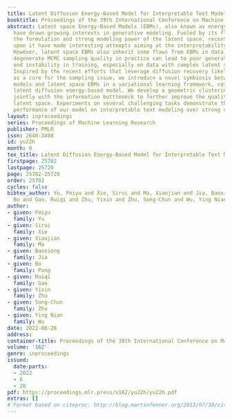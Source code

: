 ```yaml
---
title: Latent Diffusion Energy-Based Model for Interpretable Text Modelling
booktitle: Proceedings of the 39th International Conference on Machine Learning
abstract: Latent space Energy-Based Models (EBMs), also known as energy-based priors,
  have drawn growing interests in generative modeling. Fueled by its flexibility in
  the formulation and strong modeling power of the latent space, recent works built
  upon it have made interesting attempts aiming at the interpretability of text modeling.
  However, latent space EBMs also inherit some flaws from EBMs in data space; the
  degenerate MCMC sampling quality in practice can lead to poor generation quality
  and instability in training, especially on data with complex latent structures.
  Inspired by the recent efforts that leverage diffusion recovery likelihood learning
  as a cure for the sampling issue, we introduce a novel symbiosis between the diffusion
  models and latent space EBMs in a variational learning framework, coined as the
  latent diffusion energy-based model. We develop a geometric clustering-based regularization
  jointly with the information bottleneck to further improve the quality of the learned
  latent space. Experiments on several challenging tasks demonstrate the superior
  performance of our model on interpretable text modeling over strong counterparts.
layout: inproceedings
series: Proceedings of Machine Learning Research
publisher: PMLR
issn: 2640-3498
id: yu22h
month: 0
tex_title: Latent Diffusion Energy-Based Model for Interpretable Text Modelling
firstpage: 25702
lastpage: 25720
page: 25702-25720
order: 25702
cycles: false
bibtex_author: Yu, Peiyu and Xie, Sirui and Ma, Xiaojian and Jia, Baoxiong and Pang,
  Bo and Gao, Ruiqi and Zhu, Yixin and Zhu, Song-Chun and Wu, Ying Nian
author:
- given: Peiyu
  family: Yu
- given: Sirui
  family: Xie
- given: Xiaojian
  family: Ma
- given: Baoxiong
  family: Jia
- given: Bo
  family: Pang
- given: Ruiqi
  family: Gao
- given: Yixin
  family: Zhu
- given: Song-Chun
  family: Zhu
- given: Ying Nian
  family: Wu
date: 2022-06-28
address:
container-title: Proceedings of the 39th International Conference on Machine Learning
volume: '162'
genre: inproceedings
issued:
  date-parts:
  - 2022
  - 6
  - 28
pdf: https://proceedings.mlr.press/v162/yu22h/yu22h.pdf
extras: []
# Format based on citeproc: http://blog.martinfenner.org/2013/07/30/citeproc-yaml-for-bibliographies/
---
```

